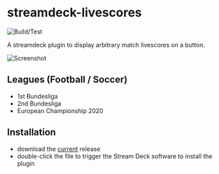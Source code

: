 # streamdeck-livescores

![Build/Test](https://github.com/rweich/streamdeck-livescores/workflows/Build%2FTest/badge.svg)

A streamdeck plugin to display arbitrary match livescores on a button.

![Screenshot](https://github.com/rweich/streamdeck-livescores/raw/main/assets/images/screenshot.png)

## Leagues (Football / Soccer)

- 1st Bundesliga
- 2nd Bundesliga
- European Championship 2020

## Installation

- download the [current](https://github.com/rweich/streamdeck-livescores/releases/latest/download/de.rweich.livescores.streamDeckPlugin) release
- double-click the file to trigger the Stream Deck software to install the plugin
